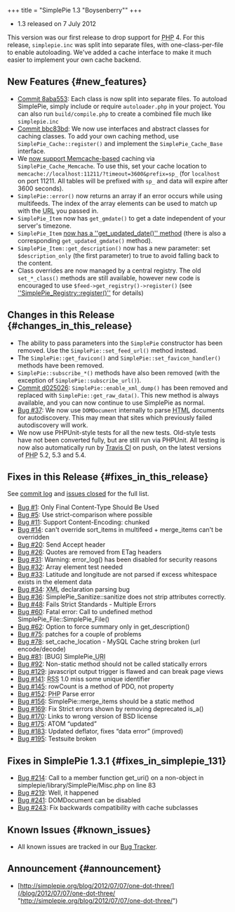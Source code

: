 +++
title = "SimplePie 1.3 \"Boysenberry\""
+++

- 1.3 released on 7 July 2012

This version was our first release to drop support for <abbr title="Hypertext Preprocessor">PHP</abbr> 4. For this release, `simplepie.inc` was split into separate files, with one-class-per-file to enable autoloading. We've added a cache interface to make it much easier to implement your own cache backend.

## New Features {#new_features}

- [Commit 8aba553](https://github.com/simplepie/simplepie/commit/8aba553): Each class is now split into separate files. To autoload SimplePie, simply include or require `autoloader.php` in your project. You can also run `build/compile.php` to create a combined file much like `simplepie.inc`
- [Commit bbc83bd](https://github.com/simplepie/simplepie/commit/bbc83bd): We now use interfaces and abstract classes for caching classes. To add your own caching method, use `SimplePie_Cache::register()` and implement the `SimplePie_Cache_Base` interface.
- We [now support Memcache-based](https://github.com/simplepie/simplepie/pull/147) caching via `SimplePie_Cache_Memcache`. To use this, set your cache location to `memcache://localhost:11211/?timeout=3600&prefix=sp_` (for `localhost` on port 11211. All tables will be prefixed with `sp_` and data will expire after 3600 seconds).
- `SimplePie::error()` now returns an array if an error occurs while using multifeeds. The index of the array elements can be used to match up with the <abbr title="Uniform Resource Locator">URL</abbr> you passed in.
- `SimplePie_Item` now has `get_gmdate()` to get a date independent of your server's timezone.
- `SimplePie_Item` [now has a ''get_updated_date()'' method](https://github.com/simplepie/simplepie/pull/134) (there is also a corresponding `get_updated_gmdate()` method).
- `SimplePie_Item::get_description()` now has a new parameter: set `$description_only` (the first parameter) to true to avoid falling back to the content.
- Class overrides are now managed by a central registry. The old `set_*_class()` methods are still available, however new code is encouraged to use `$feed->get_registry()->register()` (see <a href="/api/SimplePie_Registry#_register" class="interwiki iw_api" title="http://simplepie.org/api/SimplePie_Registry#_register">''SimplePie_Registry::register()''</a> for details)

## Changes in this Release {#changes_in_this_release}

- The ability to pass parameters into the `SimplePie` constructor has been removed. Use the `SimplePie::set_feed_url()` method instead.
- The `SimplePie::get_favicon()` and `SimplePie::set_favicon_handler()` methods have been removed.
- `SimplePie::subscribe_*()` methods have also been removed (with the exception of `SimplePie::subscribe_url()`).
- [Commit d025026](https://github.com/simplepie/simplepie/commit/d025026): `SimplePie::enable_xml_dump()` has been removed and replaced with `SimplePie::get_raw_data()`. This new method is always available, and you can now continue to use SimplePie as normal.
- [Bug \#37](https://github.com/simplepie/simplepie/issues/37): We now use `DOMDocument` internally to parse <abbr title="HyperText Markup Language">HTML</abbr> documents for autodiscovery. This may mean that sites which previously failed autodiscovery will work.
- We now use PHPUnit-style tests for all the new tests. Old-style tests have not been converted fully, but are still run via PHPUnit. All testing is now also automatically run by [Travis CI](http://travis-ci.org/#!/simplepie/simplepie) on push, on the latest versions of <abbr title="Hypertext Preprocessor">PHP</abbr> 5.2, 5.3 and 5.4.

## Fixes in this Release {#fixes_in_this_release}

See [commit log](https://github.com/simplepie/simplepie/compare/1.2...1.3) and [issues closed](https://github.com/simplepie/simplepie/issues?milestone=5&state=closed) for the full list.

- [Bug \#1](https://github.com/simplepie/simplepie/issues/1): Only Final Content-Type Should Be Used
- [Bug \#5](https://github.com/simplepie/simplepie/issues/5): Use strict-comparison where possible
- [Bug \#11](https://github.com/simplepie/simplepie/issues/11): Support Content-Encoding: chunked
- [Bug \#14](https://github.com/simplepie/simplepie/issues/14): can't override sort_items in multifeed + merge_items can't be overridden
- [Bug \#20](https://github.com/simplepie/simplepie/issues/20): Send Accept header
- [Bug \#26](https://github.com/simplepie/simplepie/issues/26): Quotes are removed from ETag headers
- [Bug \#31](https://github.com/simplepie/simplepie/issues/31): Warning: error_log() has been disabled for security reasons
- [Bug \#32](https://github.com/simplepie/simplepie/issues/32): Array element test needed
- [Bug \#33](https://github.com/simplepie/simplepie/issues/33): Latitude and longitude are not parsed if excess whitespace exists in the element data
- [Bug \#34](https://github.com/simplepie/simplepie/issues/34): <abbr title="Extensible Markup Language">XML</abbr> declaration parsing bug
- [Bug \#36](https://github.com/simplepie/simplepie/issues/36): SimplePie_Sanitize::sanitize does not strip attributes correctly.
- [Bug \#48](https://github.com/simplepie/simplepie/issues/48): Fails Strict Standards - Multiple Errors
- [Bug \#60](https://github.com/simplepie/simplepie/issues/60): Fatal error: Call to undefined method SimplePie_File::SimplePie_File()
- [Bug \#62](https://github.com/simplepie/simplepie/issues/62): Option to force summary only in get_description()
- [Bug \#75](https://github.com/simplepie/simplepie/issues/75): patches for a couple of problems
- [Bug \#78](https://github.com/simplepie/simplepie/issues/78): set_cache_location - MySQL Cache string broken (url encode/decode)
- [Bug \#81](https://github.com/simplepie/simplepie/issues/81): \[BUG\] SimplePie\_<abbr title="Uniform Resource Identifier">URI</abbr>
- [Bug \#92](https://github.com/simplepie/simplepie/issues/92): Non-static method should not be called statically errors
- [Bug \#129](https://github.com/simplepie/simplepie/issues/129): javascript output trigger is flawed and can break page views
- [Bug \#141](https://github.com/simplepie/simplepie/issues/141): <abbr title="Rich Site Summary">RSS</abbr> 1.0 miss some unique identifier
- [Bug \#145](https://github.com/simplepie/simplepie/issues/145): rowCount is a method of PDO, not property
- [Bug \#152](https://github.com/simplepie/simplepie/issues/152): <abbr title="Hypertext Preprocessor">PHP</abbr> Parse error
- [Bug \#156](https://github.com/simplepie/simplepie/issues/156): SimplePie::merge_items should be a static method
- [Bug \#169](https://github.com/simplepie/simplepie/pull/169): Fix Strict errors shown by removing deprecated is_a()
- [Bug \#170](https://github.com/simplepie/simplepie/issues/170): Links to wrong version of BSD license
- [Bug \#175](https://github.com/simplepie/simplepie/issues/175): ATOM “updated”
- [Bug \#183](https://github.com/simplepie/simplepie/pull/183): Updated deflator, fixes “data error” (improved)
- [Bug \#195](https://github.com/simplepie/simplepie/issues/195): Testsuite broken

## Fixes in SimplePie 1.3.1 {#fixes_in_simplepie_131}

- [Bug \#214](https://github.com/simplepie/simplepie/issues/214): Call to a member function get_uri() on a non-object in simplepie/library/SimplePie/Misc.php on line 83
- [Bug \#219](https://github.com/simplepie/simplepie/issues/219): Well, it happened
- [Bug \#241](https://github.com/simplepie/simplepie/issues/241): DOMDocument can be disabled
- [Bug \#243](https://github.com/simplepie/simplepie/pull/243): Fix backwards compatibility with cache subclasses

## Known Issues {#known_issues}

- All known issues are tracked in our [Bug Tracker](https://github.com/simplepie/simplepie/issues?milestone=9&state=open).

## Announcement {#announcement}

- [http://simplepie.org/blog/2012/07/07/one-dot-three/](/blog/2012/07/07/one-dot-three/ "http://simplepie.org/blog/2012/07/07/one-dot-three/")
